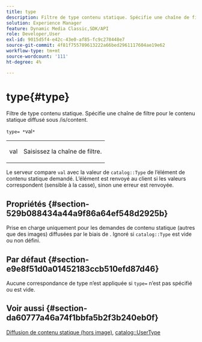 ```yaml
---
title: type
description: Filtre de type contenu statique. Spécifie une chaîne de filtre pour le contenu statique diffusé sous /is/content.
solution: Experience Manager
feature: Dynamic Media Classic,SDK/API
role: Developer,User
exl-id: 9015d5f4-e42c-43e0-af85-fc9c278448e7
source-git-commit: 4f81f755789613222a66bed2961117604ae19e62
workflow-type: tm+mt
source-wordcount: '111'
ht-degree: 4%

---
```


# type{#type}

Filtre de type contenu statique. Spécifie une chaîne de filtre pour le contenu statique diffusé sous /is/content.

`type= *`val`*`

<table id="simpletable_B66354A826434A678F3DBC686A0F1436"> 
 <tr class="strow"> 
  <td class="stentry"> <p><span class="varname"> val</span> </p> </td> 
  <td class="stentry"> <p>Saisissez la chaîne de filtre. </p></td> 
 </tr> 
</table>

Le serveur compare `val` avec la valeur de `catalog::Type` de l’élément de contenu statique demandé. L’élément est renvoyé au client si les valeurs correspondent (sensible à la casse), sinon une erreur est renvoyée.

## Propriétés {#section-529b088434a44a9f86a64ef548d2925b}

Prise en charge uniquement pour les demandes de contenu statique (autres que des images) diffusées par le biais de . Ignoré si `catalog::Type` est vide ou non défini.

## Par défaut {#section-e9e8f51d0a01452183ccb510efd87d46}

Aucune correspondance de type n’est appliquée si `type=` n’est pas spécifié ou est vide.

## Voir aussi {#section-da60777a46a74f1bbfa5b2f3b240eb0f}

[Diffusion de contenu statique (hors image)](../../../../../is-api/http-ref/image-serving-api-ref/c-http-protocol-reference/c-syntax-and-features/r-serving-static-non-image-content.md#reference-cbe50e697fdf4c7bbb0084f98b7739da), [catalog::UserType](/help/aem-is-ir-api/is-api/image-catalog/image-serving-api-ref/c-image-catalog-reference/c-image-svg-data-reference/c-image-data-reference/r-usertype-cat.md)

